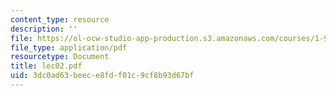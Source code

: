 ```yaml
---
content_type: resource
description: ''
file: https://ol-ocw-studio-app-production.s3.amazonaws.com/courses/1-978-from-nano-to-macro-introduction-to-atomistic-modeling-techniques-january-iap-2007/3dc0ad63beece8fdf01c9cf8b93d67bf_lec02.pdf
file_type: application/pdf
resourcetype: Document
title: lec02.pdf
uid: 3dc0ad63-beec-e8fd-f01c-9cf8b93d67bf
---
```

